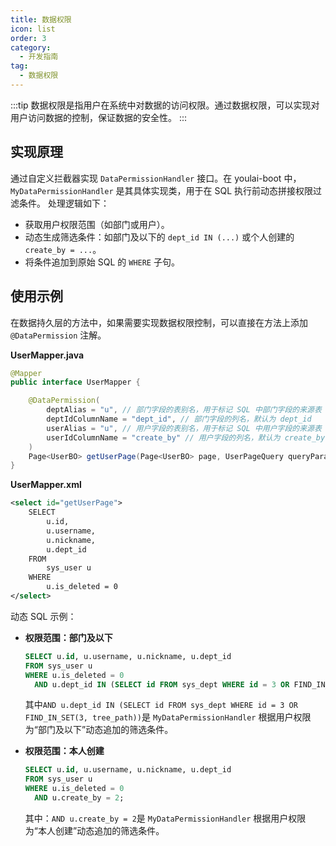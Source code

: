 ```yaml
---
title: 数据权限
icon: list
order: 3
category:
  - 开发指南
tag:
  - 数据权限
---
```


:::tip
数据权限是指用户在系统中对数据的访问权限。通过数据权限，可以实现对用户访问数据的控制，保证数据的安全性。
:::

## 实现原理

通过自定义拦截器实现 `DataPermissionHandler` 接口。在 youlai-boot 中，`MyDataPermissionHandler` 是其具体实现类，用于在 SQL 执行前动态拼接权限过滤条件。
处理逻辑如下：

- 获取用户权限范围（如部门或用户）。
- 动态生成筛选条件：如部门及以下的 `dept_id IN (...)` 或个人创建的 `create_by = ...`。
- 将条件追加到原始 SQL 的 `WHERE` 子句。

## 使用示例

在数据持久层的方法中，如果需要实现数据权限控制，可以直接在方法上添加 `@DataPermission` 注解。

**UserMapper.java**  

```java
@Mapper
public interface UserMapper {

    @DataPermission(
        deptAlias = "u", // 部门字段的表别名，用于标记 SQL 中部门字段的来源表
        deptIdColumnName = "dept_id", // 部门字段的列名，默认为 dept_id
        userAlias = "u", // 用户字段的表别名，用于标记 SQL 中用户字段的来源表
        userIdColumnName = "create_by" // 用户字段的列名，默认为 create_by
    )
    Page<UserBO> getUserPage(Page<UserBO> page, UserPageQuery queryParams);
}
```

**UserMapper.xml**  

```xml
<select id="getUserPage">
    SELECT
        u.id,
        u.username,
        u.nickname,
        u.dept_id
    FROM
        sys_user u
    WHERE
        u.is_deleted = 0
</select>
```

动态 SQL 示例：

- **权限范围：部门及以下**

  ```sql
  SELECT u.id, u.username, u.nickname, u.dept_id 
  FROM sys_user u 
  WHERE u.is_deleted = 0 
    AND u.dept_id IN (SELECT id FROM sys_dept WHERE id = 3 OR FIND_IN_SET(3, tree_path));
  ```

  其中`AND u.dept_id IN (SELECT id FROM sys_dept WHERE id = 3 OR FIND_IN_SET(3, tree_path))`是 `MyDataPermissionHandler` 根据用户权限为“部门及以下”动态追加的筛选条件。

- **权限范围：本人创建**

  ```sql
  SELECT u.id, u.username, u.nickname, u.dept_id 
  FROM sys_user u 
  WHERE u.is_deleted = 0 
    AND u.create_by = 2;
  ```

  其中：`AND u.create_by = 2`是 `MyDataPermissionHandler` 根据用户权限为“本人创建”动态追加的筛选条件。
